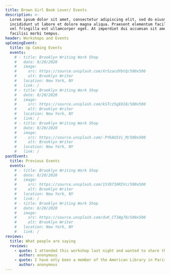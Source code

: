 ```yaml
---
title: Brown Girl Book Lover/ Events
description: >-
  Lorem ipsum dolor sit amet, consectetur adipiscing elit, sed do eiusmod tempor
  incididunt ut labore et dolore magna aliqua. Praesent elementum facilisis leo
  vel fringilla est ullamcorper eget. At imperdiet dui accumsan sit amet nulla
  facilisi morbi tempus.
header: Workshops and Events
upComingEvent:
  title: Up Coming Events
  events:
    # - title: Brooklyn Writing Work Shop
    #   date: 8/20/2020
    #   image:
    #     src: https://source.unsplash.com/XrSzacdYbtQ/500x500
    #     alt: Brooklyn Writer
    #   location: New York, NY
    #   link: /
    # - title: Brooklyn Writing Work Shop
    #   date: 8/20/2020
    #   image:
    #     src: https://source.unsplash.com/kSTcz5gE018/500x500
    #     alt: Brooklyn Writer
    #   location: New York, NY
    #   link: /
    # - title: Brooklyn Writing Work Shop
    #   date: 8/20/2020
    #   image:
    #     src: https://source.unsplash.com/-PYkAUIVi_M/500x500
    #     alt: Brooklyn Writer
    #   location: New York, NY
    #   link: /
pastEvent:
  title: Previous Events
  events:
    # - title: Brooklyn Writing Work Shop
    #   date: 8/20/2020
    #   image:
    #     src: https://source.unsplash.com/15YDf39RIVc/500x500
    #     alt: Brooklyn Writer
    #   location: New York, NY
    #   link: /
    # - title: Brooklyn Writing Work Shop
    #   date: 8/20/2020
    #   image:
    #     src: https://source.unsplash.com/dvK_CT1Wg78/500x500
    #     alt: Brooklyn Writer
    #   location: New York, NY
    #   link: /
reviews:
  title: What people are saying
  reviews:
    - quote: I attended this workshop last night and wanted to share that it was one of the best workshops I’ve ever attended. Leslie-Ann was a fantastic instructor, warm, thoughtful and welcoming. She created a space that was creative, curious and encouraging. I only regret that we had just two hours! I would have loved to participate in a series of workshops/classes or a half/full-day workshop with her. I made more progress in my creative writing in those two hours than I have in probably two years. If there is ever an opportunity to bring Leslie-Ann back for additional workshops, I do hope that you will consider it. I think everyone in the group last night would agree.
      author: anonymous
    - quote: I have only been a member of the American Library in Paris for a few short months, but I can already say that it’s one of the best membership choices I’ve ever made. Thanks for this great programming!
      author: anonymous
---
```

